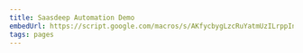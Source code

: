 ```yaml
---
title: Saasdeep Automation Demo
embedUrl: https://script.google.com/macros/s/AKfycbygLzcRuYatmUzILrppIngTg6iBxKD_uOUZ_xY9LbYZWkVIZBHlMR_rBnfAmG1DVs5JAA/exec
tags: pages
---
```


